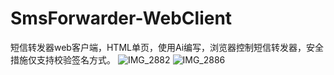 # SmsForwarder-WebClient
短信转发器web客户端，HTML单页，使用Ai编写，浏览器控制短信转发器，安全措施仅支持校验签名方式。
![IMG_2882](https://github.com/user-attachments/assets/0d8319ec-d106-4c7d-8ee5-ae142d50b060)
![IMG_2886](https://github.com/user-attachments/assets/eb457364-63d5-4040-970f-d48ca959f8aa)

